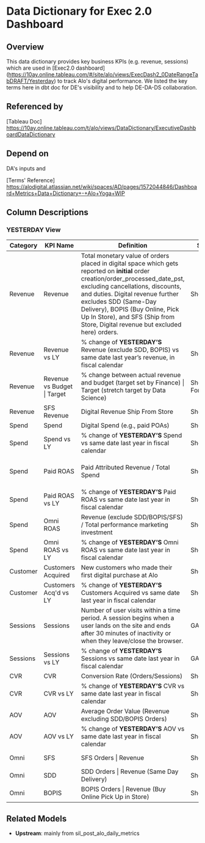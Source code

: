 # Data Dictionary for Exec 2.0 Dashboard 
## Overview
This data dictionary provides key business KPIs (e.g. revenue, sessions) which are used in [Exec2.0 dashboard] (https://10ay.online.tableau.com/#/site/alo/views/ExecDash2_0DateRangeTabDRAFT/Yesterday) to track Alo's digital performance. We listed the key terms here in dbt doc for DE's visibility and to help DE-DA-DS collaboration.

## Referenced by 
[Tableau Doc] https://10ay.online.tableau.com/t/alo/views/DataDictionary/ExecutiveDashboardDataDictionary

## Depend on
DA's inputs and

[Terms' Reference] https://alodigital.atlassian.net/wiki/spaces/AD/pages/1572044846/Dashboard+Metrics+Data+Dictionary+-+Alo+Yoga+WIP


## Column Descriptions

### YESTERDAY View

| Category | KPI Name | Definition | Source | Original Name | Table |
|---|---|---|---|---|---|
| Revenue | Revenue | Total monetary value of orders placed in digital space which gets reported on **initial** order creation/order_processed_date_pst, excluding cancellations, discounts, and duties. Digital revenue further excludes SDD (Same-Day Delivery), BOPIS (Buy Online, Pick Up In Store), and SFS (Ship from Store, Digital revenue but excluded here) orders. | Shopify | revenue_less_sfs | `sil_post_alo_daily_metrics` |
| Revenue | Revenue vs LY | % change of **YESTERDAY’S** Revenue (exclude SDD, BOPIS) vs same date last year’s revenue, in fiscal calendar | Shopify | revenue | `sil_post_alo_daily_metrics` |
| Revenue | Revenue vs Budget \| Target | % change between actual revenue and budget (target set by Finance) \| Target (stretch target by Data Science) | Shopify, Forecasting | target; stretch_target | `sil_post_alo_daily_metrics` |
| Revenue | SFS Revenue | Digital Revenue Ship From Store | Shopify | sfs_revenue | `sil_post_alo_daily_metrics` |
| Spend | Spend | Digital Spend (e.g., paid POAs) | Shopify | spend | `sil_post_alo_daily_metrics` |
| Spend | Spend vs LY | % change of **YESTERDAY’S** Spend vs same date last year in fiscal calendar | Shopify | spend | `sil_post_alo_daily_metrics` |
| Spend | Paid ROAS | Paid Attributed Revenue / Total Spend | Shopify | paid_roas | paid_revenue_adj from `silver.sil_ga4_last_click_performance_daily` and `silver.sil_post_channel_performance_daily_rollup` → later migrate to `sil_post_alo_daily_metrics` |
| Spend | Paid ROAS vs LY | % change of **YESTERDAY’S** Paid ROAS vs same date last year in fiscal calendar | Shopify | paid_roas | same as above |
| Spend | Omni ROAS | Revenue (exclude SDD/BOPIS/SFS) / Total performance marketing investment | Shopify | roas | `silver.sil_post_channel_performance_daily_rollup` |
| Spend | Omni ROAS vs LY | % change of **YESTERDAY’S** Omni ROAS vs same date last year in fiscal calendar | Shopify | roas | `sil_post_alo_daily_metrics` |
| Customer | Customers Acquired | New customers who made their first digital purchase at Alo | Shopify | new_customers | `sil_post_alo_daily_metrics` |
| Customer | Customers Acq'd vs LY | % change of **YESTERDAY’S** Customers Acquired vs same date last year in fiscal calendar | Shopify | new_customers | `sil_post_alo_daily_metrics` |
| Sessions | Sessions | Number of user visits within a time period. A session begins when a user lands on the site and ends after 30 minutes of inactivity or when they leave/close the browser. | GA | sessions | `sil_post_alo_daily_metrics` |
| Sessions | Sessions vs LY | % change of **YESTERDAY’S** Sessions vs same date last year in fiscal calendar | GA | sessions | `sil_post_alo_daily_metrics` |
| CVR | CVR | Conversion Rate (Orders/Sessions) | Shopify/GA | orders/sessions | `sil_post_alo_daily_metrics` |
| CVR | CVR vs LY | % change of **YESTERDAY’S** CVR vs same date last year in fiscal calendar | Shopify/GA | orders/sessions | `sil_post_alo_daily_metrics` |
| AOV | AOV | Average Order Value (Revenue excluding SDD/BOPIS Orders) | Shopify | revenue/orders | `sil_post_alo_daily_metrics` |
| AOV | AOV vs LY | % change of **YESTERDAY’S** AOV vs same date last year in fiscal calendar | Shopify | revenue/orders | `sil_post_alo_daily_metrics` |
| Omni | SFS | SFS Orders \| Revenue | Shopify | sfs_orders, sfs_revenue | `sil_post_alo_daily_metrics` |
| Omni | SDD | SDD Orders \| Revenue (Same Day Delivery) | Shopify | sdd_orders, sdd_revenue | `sil_post_alo_daily_metrics` |
| Omni | BOPIS | BOPIS Orders \| Revenue (Buy Online Pick Up in Store) | Shopify | bopis_orders, bopis_revenue | `sil_post_alo_daily_metrics` |



## Related Models
- **Upstream**: mainly from sil_post_alo_daily_metrics

